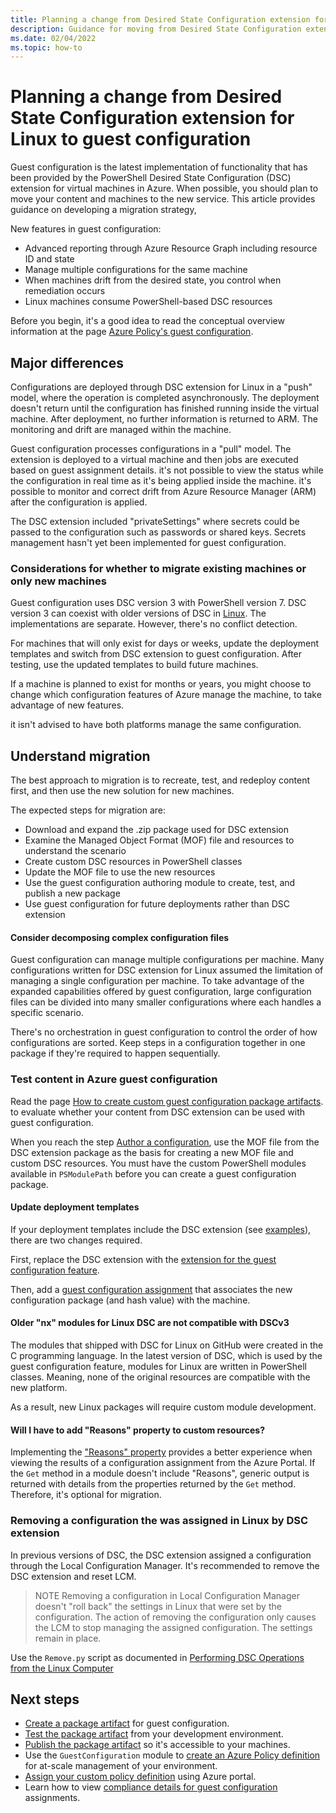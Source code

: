 ```yaml
---
title: Planning a change from Desired State Configuration extension for Linux to guest configuration
description: Guidance for moving from Desired State Configuration extension to the guest configuration feature of Azure Policy.
ms.date: 02/04/2022
ms.topic: how-to
---
```

# Planning a change from Desired State Configuration extension for Linux to guest configuration

Guest configuration is the latest implementation of functionality that has been provided by the
PowerShell Desired State Configuration (DSC) extension for virtual machines in Azure. When possible,
you should plan to move your content and machines to the new service. This article provides guidance
on developing a migration strategy,

New features in guest configuration:

- Advanced reporting through Azure Resource Graph including resource ID and state
- Manage multiple configurations for the same machine
- When machines drift from the desired state, you control when remediation occurs
- Linux machines consume PowerShell-based DSC resources

Before you begin, it's a good idea to read the conceptual overview information at the page
[Azure Policy's guest configuration](../concepts/guest-configuration.md).

## Major differences

Configurations are deployed through DSC extension for Linux in a "push" model, where the operation
is completed asynchronously. The deployment doesn't return until the configuration has finished
running inside the virtual machine. After deployment, no further information is returned to ARM.
The monitoring and drift are managed within the machine.

Guest configuration processes configurations in a "pull" model. The extension is
deployed to a virtual machine and then jobs are executed based on guest assignment details. it's
not possible to view the status while the configuration in real time as it's being applied inside
the machine. it's possible to monitor and correct drift from Azure Resource Manager (ARM) after the
configuration is applied.

The DSC extension included "privateSettings" where secrets could be passed to the configuration such
as passwords or shared keys. Secrets management hasn't yet been implemented for guest configuration.

### Considerations for whether to migrate existing machines or only new machines

Guest configuration uses DSC version 3 with PowerShell version 7. DSC version 3 can coexist with
older versions of DSC in
[Linux](/powershell/dsc/getting-started/lnxgettingstarted).
The implementations are separate. However, there's no conflict detection.

For machines that will only exist for days or weeks, update the deployment templates and switch from
DSC extension to guest configuration. After testing, use the updated templates to build future
machines.

If a machine is planned to exist for months or years, you might choose to change which configuration
features of Azure manage the machine, to take advantage of new features.

it isn't advised to have both platforms manage the same configuration.

## Understand migration

The best approach to migration is to recreate, test, and redeploy content first, and then use the
new solution for new machines.

The expected steps for migration are:

- Download and expand the .zip package used for DSC extension
- Examine the Managed Object Format (MOF) file and resources to understand the scenario
- Create custom DSC resources in PowerShell classes
- Update the MOF file to use the new resources
- Use the guest configuration authoring module to create, test, and publish a new package
- Use guest configuration for future deployments rather than DSC extension

#### Consider decomposing complex configuration files

Guest configuration can manage multiple configurations per machine. Many configurations written for
DSC extension for Linux assumed the limitation of managing a single configuration per
machine. To take advantage of the expanded capabilities offered by guest configuration, large
configuration files can be divided into many smaller configurations where each handles a specific
scenario.

There's no orchestration in guest configuration to control the order of how configurations are
sorted. Keep steps in a configuration together in one package if they're required to happen
sequentially.

### Test content in Azure guest configuration

Read the page
[How to create custom guest configuration package artifacts](./guest-configuration-create.md).
to evaluate whether your content from DSC extension can be used with guest configuration.

When you reach the step
[Author a configuration](./guest-configuration-create.md#author-a-configuration),
use the MOF file from the DSC extension package as the basis for creating a new MOF file and
custom DSC resources. You must have the custom PowerShell modules available in `PSModulePath`
before you can create a guest configuration package.

#### Update deployment templates

If your deployment templates include the DSC extension
(see [examples](../virtual-machines/extensions/dsc-template.md)),
there are two changes required.

First, replace the DSC extension with the
[extension for the guest configuration feature](../virtual-machines/extensions/guest-configuration.md).

Then, add a
[guest configuration assignment](../concepts/guest-configuration-assignments.md)
that associates the new configuration package (and hash value) with the machine.

#### Older "nx" modules for Linux DSC are not compatible with DSCv3

The modules that shipped with DSC for Linux on GitHub were created in the C programming language.
In the latest version of DSC, which is used by the guest configuration feature, modules
for Linux are written in PowerShell classes. Meaning, none of the original resources are compatible
with the new platform.

As a result, new Linux packages will require custom module development.

#### Will I have to add "Reasons" property to custom resources?

Implementing the
["Reasons" property](../concepts/guest-configuration-custom.md#special-requirements-for-get)
provides a better experience when viewing the results of a configuration assignment from the Azure
Portal. If the `Get` method in a module doesn't include "Reasons", generic output is returned with
details from the properties returned by the `Get` method. Therefore, it's optional for migration.

### Removing a configuration the was assigned in Linux by DSC extension

In previous versions of DSC, the DSC extension assigned a configuration through the Local
Configuration Manager. It's recommended to remove the DSC extension and reset
LCM.

> NOTE
> Removing a configuration in Local Configuration Manager doesn't "roll back"
> the settings in Linux that were set by the configuration. The
> action of removing the configuration only causes the LCM to stop managing
> the assigned configuration. The settings remain in place.

Use the `Remove.py` script as documented in
[Performing DSC Operations from the Linux Computer](https://github.com/Microsoft/PowerShell-DSC-for-Linux#performing-dsc-operations-from-the-linux-computer)

## Next steps

- [Create a package artifact](./guest-configuration-create.md)
  for guest configuration.
- [Test the package artifact](./guest-configuration-create-test.md)
  from your development environment.
- [Publish the package artifact](./guest-configuration-create-publish.md)
  so it's accessible to your machines.
- Use the `GuestConfiguration` module to
  [create an Azure Policy definition](./guest-configuration-create-definition.md)
  for at-scale management of your environment.
- [Assign your custom policy definition](../assign-policy-portal.md) using
  Azure portal.
- Learn how to view
  [compliance details for guest configuration](./determine-non-compliance.md#compliance-details-for-guest-configuration) assignments.
